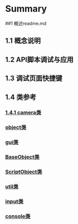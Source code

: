 # Summary
##1 概述readme.md
## 1.1 概念说明
## 1.2 API脚本调试与应用
## 1.3 调试页面快捷键
## 1.4 类参考
### [1.4.1 camera类](Content/camera.md) 
### [object类](Content/object.md)
### [gui类](Content/gui.md)
### [BaseObject类](Content/BaseObject.md)
### [ScriptObject类](Content/ScriptObject.md)
### [util类](Content/util.md)
### [input类](Content/input.md)
### [console类](Content/console.md)

